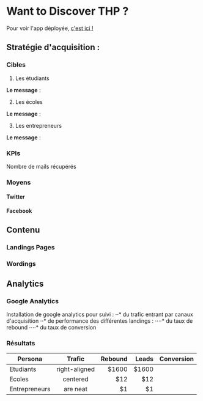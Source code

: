 # Want to Discover THP ?

Pour voir l'app déployée, [c'est ici !](https://discover-thp.herokuapp.com/)

## Stratégie d'acquisition :

### Cibles 

1. Les étudiants

**Le message** :

2. Les écoles

**Le message** :

3. Les entrepreneurs

**Le message** :

### KPIs

Nombre de mails récupérés

### Moyens

#### Twitter
#### Facebook

## Contenu

### Landings Pages
### Wordings

## Analytics

### Google Analytics

Installation de google analytics pour suivi :
⋅⋅* du trafic entrant par canaux d'acquisition
⋅⋅* de performance des différentes landings :
⋅⋅⋅⋅* du taux de rebound
⋅⋅⋅⋅* du taux de conversion 

### Résultats

| Persona        | Trafic       | Rebound  | Leads |  Conversion 
| -------------- |:------------:| --------:| -----:| -----------:
| Etudiants      | right-aligned| $1600    | $1600 |
| Ecoles         | centered     |   $12    |$12    |
| Entrepreneurs  | are neat     |    $1    | $1    |


